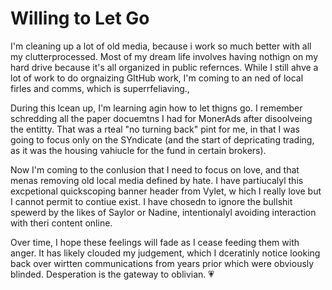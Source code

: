 # Willing to Let Go
I'm cleaning up a lot of old media, because i work so much better with all my clutterprocessed. Most of my  dream life involves having nothign on my hard drive because it's all organized in public refernces. While I still ahve a lot of work to do orgnaizing GItHub work, I'm coming to an ned of local firles and comms, which is superrfeliaving.,


During this lcean up, I'm learning agin how to let thigns go. I remember schredding all the paper docuemtns I had for MonerAds after disoolveing the entitty. That was a rteal "no turning back" pint for me, in that I was going to focus only on the SYndicate (and the start of depricating trading, as it was the housing vahiucle for the fund in certain brokers).

Now I'm coming to the conlusion that I need to focus on love, and that menas removing old local media defined by hate. I have partiucalyl this excpetional quickscoping banner header from Vylet, w hich I really love but I cannot permit to contiue exist. I have chosedn to ignore the bullshit spewerd by the likes of Saylor or Nadine, intentionalyl avoiding interaction with theri content online.

Over time, I hope these feelings will fade as I cease feeding them with anger. It has likely clouded my judgement, which I dceratinly notice looking back over wirtten communications from years prior which were obviously blinded. Desperation is the gateway to oblivian. 💗
